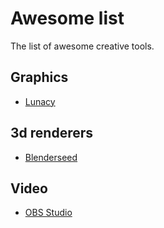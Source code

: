 # Awesome list
The list of awesome creative tools.

## Graphics
- [Lunacy](https://icons8.com/lunacy)

## 3d renderers
- [Blenderseed](https://github.com/appleseedhq/blenderseed)

## Video
- [OBS Studio](https://obsproject.com)
